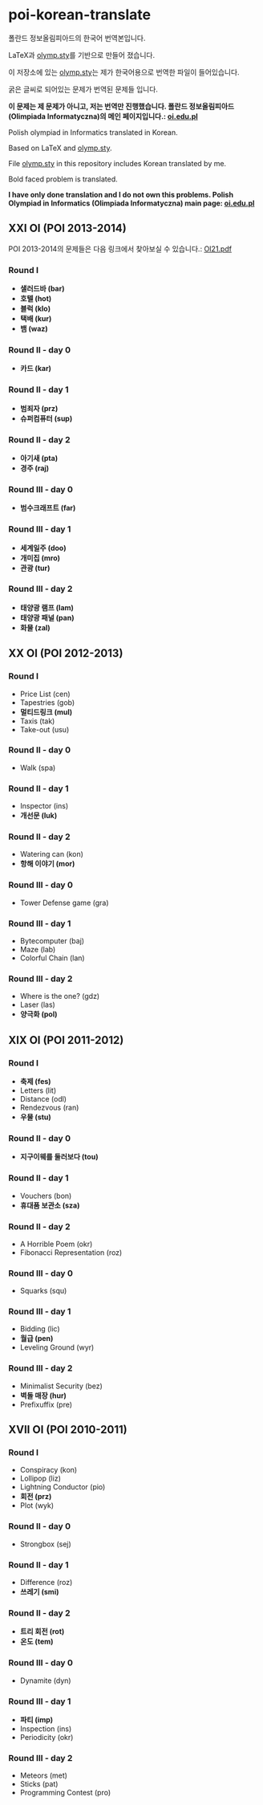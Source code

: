 # poi-korean-translate

폴란드 정보올림피아드의 한국어 번역본입니다.

LaTeX과 [olymp.sty](https://github.com/GassaFM/olymp.sty)를 기반으로 만들어 졌습니다.

이 저장소에 있는 [olymp.sty](https://github.com/ho94949/poi-korean-translate/blob/master/olymp.sty)는 제가 한국어용으로 번역한 파일이 들어있습니다.

굵은 글씨로 되어있는 문제가 번역된 문제들 입니다.

**이 문제는 제 문제가 아니고, 저는 번역만 진행했습니다. 폴란드 정보올림피아드 (Olimpiada Informatyczna)의 메인 페이지입니다.: [oi.edu.pl](https://oi.edu.pl/)**


Polish olympiad in Informatics translated in Korean.

Based on LaTeX and [olymp.sty](https://github.com/GassaFM/olymp.sty).

File [olymp.sty](https://github.com/ho94949/poi-korean-translate/blob/master/olymp.sty) in this repository includes Korean translated by me.

Bold faced problem is translated. 

**I have only done translation and I do not own this problems. Polish Olympiad in Informatics (Olimpiada Informatyczna) main page: [oi.edu.pl](https://oi.edu.pl/)**


## XXI OI (POI 2013-2014)

POI 2013-2014의 문제들은 다음 링크에서 찾아보실 수 있습니다.: [OI21.pdf](https://github.com/ho94949/poi-korean-translate/blob/master/XXI/OI21.pdf)

### Round I
- **샐러드바 (bar)**
- **호텔 (hot)**
- **블럭 (klo)**
- **택배 (kur)**
- **뱀 (waz)**

### Round II - day 0

- **카드 (kar)**

### Round II - day 1

- **범죄자 (prz)**
- **슈퍼컴퓨터 (sup)**

### Round II - day 2

- **아기새 (pta)**
- **경주 (raj)**

### Round III - day 0

- **범수크래프트 (far)**

### Round III - day 1

- **세계일주 (doo)**
- **개미집 (mro)**
- **관광 (tur)**

### Round III - day 2

- **태양광 램프 (lam)**
- **태양광 패널 (pan)**
- **화물 (zal)**


## XX OI (POI 2012-2013)

### Round I
- Price List (cen)
- Tapestries (gob)
- **멀티드링크 (mul)**
- Taxis (tak)
- Take-out (usu)

### Round II - day 0

- Walk (spa)

### Round II - day 1

- Inspector (ins)
- **개선문 (luk)**

### Round II - day 2

- Watering can (kon)
- **항해 이야기 (mor)**

### Round III - day 0

- Tower Defense game (gra)

### Round III - day 1

- Bytecomputer (baj)
- Maze (lab)
- Colorful Chain (lan)

### Round III - day 2

- Where is the one? (gdz)
- Laser (las)
- **양극화 (pol)**


## XIX OI (POI 2011-2012)

### Round I
- **축제 (fes)**
- Letters (lit)
- Distance (odl)
- Rendezvous (ran)
- **우물 (stu)**

### Round II - day 0

- **지구이웨를 둘러보다 (tou)**

### Round II - day 1

- Vouchers (bon)
- **휴대품 보관소 (sza)**

### Round II - day 2

- A Horrible Poem (okr)
- Fibonacci Representation (roz)

### Round III - day 0

- Squarks (squ)

### Round III - day 1

- Bidding (lic)
- **월급 (pen)**
- Leveling Ground (wyr)

### Round III - day 2

- Minimalist Security (bez)
- **벽돌 매장 (hur)**
- Prefixuffix (pre)


## XVII OI (POI 2010-2011)

### Round I
- Conspiracy (kon)
- Lollipop (liz)
- Lightning Conductor (pio)
- **회전 (prz)**
- Plot (wyk)

### Round II - day 0

- Strongbox (sej)

### Round II - day 1

- Difference (roz)
- **쓰레기 (smi)**

### Round II - day 2

- **트리 회전 (rot)**
- **온도 (tem)**

### Round III - day 0

- Dynamite (dyn)

### Round III - day 1

- **파티 (imp)**
- Inspection (ins)
- Periodicity (okr)

### Round III - day 2

- Meteors (met)
- Sticks (pat)
- Programming Contest (pro)


